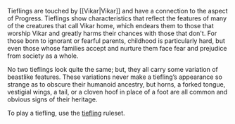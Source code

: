Tieflings are touched by [[Vikar|Vikar]] and have a connection to the aspect of Progress. Tieflings show characteristics that reflect the features of many of the creatures that call Vikar home, which endears them to those that worship Vikar and greatly harms their chances with those that don't. For those born to ignorant or fearful parents, childhood is particularly hard, but even those whose families accept and nurture them face fear and prejudice from society as a whole.

No two tieflings look quite the same; but, they all carry some variation of beastlike features. These variations never make a tiefling’s appearance so strange as to obscure their humanoid ancestry, but horns, a forked tongue, vestigial wings, a tail, or a cloven hoof in place of a foot are all common and obvious signs of their heritage.

To play a tiefling, use the [tiefling](https://2e.aonprd.com/Ancestries.aspx?ID=26) ruleset.
